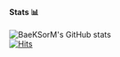 #### Stats 📊
![BaeKSorM's GitHub stats](https://github-readme-stats.vercel.app/api?username=BaeKSorM&show_icons=true&theme=ocean_dark)<Br>
[![Hits](https://hits.seeyoufarm.com/api/count/incr/badge.svg?url=https%3A%2F%2Fgithub.com%2Fgjbae1212%2Fhit-counter)](https://hits.seeyoufarm.com)                    
